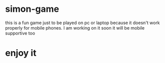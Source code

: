 # simon-game
this is a fun game just to be played on pc or laptop because it doesn't work properly for mobile phones.
I am working on it soon it will be mobile supportive too
# enjoy it
